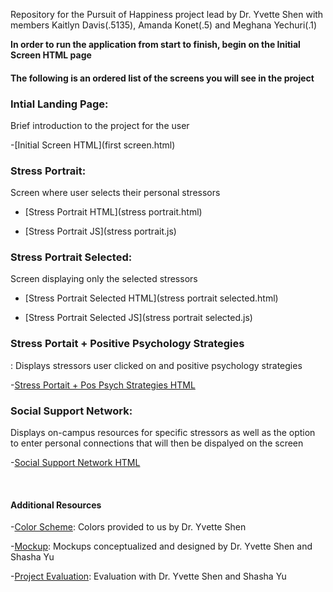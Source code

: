 Repository for the Pursuit of Happiness project lead by Dr. Yvette Shen with members Kaitlyn Davis(.5135), 
Amanda Konet(.5) and Meghana Yechuri(.1)

**In order to run the application from start to finish, begin on the Initial Screen HTML page**

<h4>The following is an ordered list of the screens you will see in the project</h4>

<h3>Intial Landing Page:</h3> Brief introduction to the project for the user

  -[Initial Screen HTML](first screen.html)

<h3>Stress Portrait:</h3> Screen where user selects their personal stressors

  - [Stress Portrait HTML](stress portrait.html)
  
  - [Stress Portrait JS](stress portrait.js)
  
<h3>Stress Portrait Selected:</h3> Screen displaying only the selected stressors
 
  - [Stress Portrait Selected HTML](stress portrait selected.html)
  
  - [Stress Portrait Selected JS](stress portrait selected.js)

<h3> Stress Portait + Positive Psychology Strategies</h3>: Displays stressors user clicked on and positive psychology strategies

  -[Stress Portait + Pos Psych Strategies HTML](stressportrait_circles.html)

<h3> Social Support Network: </h3> Displays on-campus resources for specific stressors as well as the option to enter personal connections that will then be dispalyed on the screen
  
  -[Social Support Network HTML](socialsupport.html)

<br>
<h4> Additional Resources </h4>

  -[Color Scheme](colorScheme.docx): Colors provided to us by Dr. Yvette Shen

  -[Mockup](mockups_03242019.pdf): Mockups conceptualized and designed by Dr. Yvette Shen and Shasha Yu

  -[Project Evaluation](project_evaluation): Evaluation with Dr. Yvette Shen and Shasha Yu

